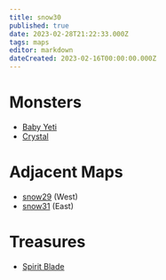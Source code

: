 ```yaml
---
title: snow30
published: true
date: 2023-02-28T21:22:33.000Z
tags: maps
editor: markdown
dateCreated: 2023-02-16T00:00:00.000Z
---
```



# Monsters
 * [Baby Yeti](/monsters/baby-yeti)
 * [Crystal](/monsters/crystal)

# Adjacent Maps
 * [snow29](/maps/snow29) (West)
 * [snow31](/maps/snow31) (East)

# Treasures
 * [Spirit Blade](/items/spirit-blade)
